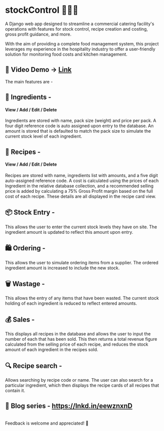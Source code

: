 # stockControl 🥕🥫🦐

A Django web app designed to streamline a commercial catering facility's operations with features for stock control, recipe creation and costing, gross profit guidance, and more.

With the aim of providing a complete food management system, this project leverages my experience in the hospitality industry to offer a user-friendly solution for monitoring food costs and kitchen management.

## 🎥 Video Demo -> <a href="https://www.youtube.com/watch?v=a4n57JMSNXU" target="_blank">Link</a>


The main features are -

## 🍅 Ingredients -

#### View / Add / Edit / Delete

Ingredients are stored with name, pack size (weight) and price per pack. A four digit reference code is auto assigned upon entry to the database. An amount is stored that is defaulted to match the pack size to simulate the current stock level of each ingredient.

## 🍴 Recipes -

#### View / Add / Edit / Delete

Recipes are stored with name, ingredients list with amounts, and a five digit auto-assigned reference code. A cost is calculated using the prices of each Ingredient in the relative database collection, and a recommended selling price is added by calculating a 75% Gross Profit margin based on the full cost of each recipe. These details are all displayed in the recipe card view.

## 📦 Stock Entry -

This allows the user to enter the current stock levels they have on site. The ingredient amount is updated to reflect this amount upon entry.

## 🛍️ Ordering -

This allows the user to simulate ordering items from a supplier. The ordered ingredient amount is increased to include the new stock.

## 🗑️ Wastage -

This allows the entry of any items that have been wasted. The current stock holding of each ingredient is reduced to reflect entered amounts.

## 💰 Sales -

This displays all recipes in the database and allows the user to input the number of each that has been sold. This then returns a total revenue figure calculated from the selling price of each recipe, and reduces the stock amount of each ingredient in the recipes sold.

## 🔍 Recipe search - 

Allows searching by recipe code or name. The user can also search for a particular ingredient, which then displays the recipe cards of all recipes that contain it.

## 📝 Blog series - https://lnkd.in/eewznxnD
<br>
Feedback is welcome and appreciated! 👋
